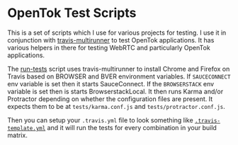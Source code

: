 OpenTok Test Scripts
=====

This is a set of scripts which I use for various projects for testing. I use it in conjunction with [travis-multirunner](https://www.npmjs.com/package/travis-multirunner) to test OpenTok applications. It has various helpers in there for testing WebRTC and particularly OpenTok applications.

The [run-tests](run-tests) script uses travis-multirunner to install Chrome and Firefox on Travis based on BROWSER and BVER environment variables. If `SAUCECONNECT` env variable is set then it starts SauceConnect. If the `BROWSERSTACK` env variable is set then is starts BrowserstackLocal. It then runs Karma and/or Protractor depending on whether the configuration files are present. It expects them to be at `tests/karma.conf.js` and `tests/protractor.conf.js`.

Then you can setup your `.travis.yml` file to look something like [`.travis-template.yml`](.travis-template.yml) and it will run the tests for every combination in your build matrix.
